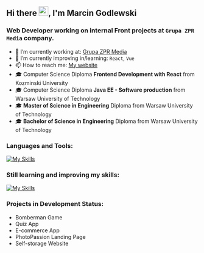 ## Hi there <img src="https://media.giphy.com/media/hvRJCLFzcasrR4ia7z/giphy.gif" width="25px"></a>, I'm Marcin Godlewski
### Web Developer working on internal Front projects at ```Grupa ZPR Media``` company.

- 🔭 I’m currently working at: [Grupa ZPR Media](https://www.grupazpr.pl/)
- 🌱 I’m currently improving in/learning: `React`, `Vue`
- 📫 How to reach me: [My website](https://goldipl.github.io/Marcin-Programuje/)
- 🎓 Computer Science Diploma **Frontend Development with React** from Kozminski University
- 🎓 Computer Science Diploma **Java EE - Software production** from Warsaw University of Technology
- 🎓 **Master of Science in Engineering** Diploma from Warsaw University of Technology
- 🎓 **Bachelor of Science in Engineering** Diploma from Warsaw University of Technology

### Languages and Tools:
[![My Skills](https://skillicons.dev/icons?i=html,css,sass,materialui,styledcomponents,bootstrap,js,ts,react,java,git,jest,nodejs,webpack,vite,vscode,eclipse,idea,figma,ps,netlify,heroku,github,gitlab)](https://skillicons.dev)

### Still learning and improving my skills:
[![My Skills](https://skillicons.dev/icons?i=ts,react,nodejs,jest,php,vue)](https://skillicons.dev)

### Projects in Development Status:
* Bomberman Game
* Quiz App
* E-commerce App
* PhotoPassion Landing Page
* Self-storage Website
